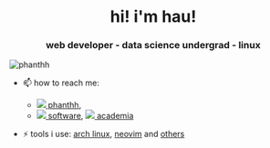 <h1 align="center">hi! i'm hau!</h1>
<h3 align="center">web developer - data science undergrad - linux</h3>

<p align="left"> <img src="https://komarev.com/ghpvc/?username=phanthh" alt="phanthh" /> </p>

- 📫 how to reach me:

  - [![](https://img.shields.io/badge/LinkedIn-0077B5?style=flat&logo=linkedin&logoColor=white) phanthh](https://www.linkedin.com/in/phanthh/),
  - [![](https://img.shields.io/badge/Gmail-D14836?style=flat&logo=gmail&logoColor=white) software](mailto:phanthh25701@gmail.com), [![](https://img.shields.io/badge/Gmail-D14836?style=flat&logo=gmail&logoColor=white) academia](mailto:hau.phan@aalto.fi)

- ⚡ tools i use: [arch linux](https://archlinux.org/), [neovim](https://github.com/neovim/neovim) and [others](https://github.com/phanthh/dotfiles)

<!-- ## some stats -->
<!---->
<!-- ![Hau's github stats](https://github-readme-stats.vercel.app/api?username=phanthh&&show_icons=true&title_color=ffffff&icon_color=bb2acf&text_color=daf7dc&bg_color=151515)<br> -->
